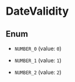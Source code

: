 

# DateValidity

## Enum


* `NUMBER_0` (value: `0`)

* `NUMBER_1` (value: `1`)

* `NUMBER_2` (value: `2`)



